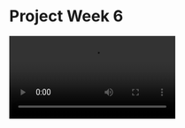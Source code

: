<h1>Project Week 6</h1>

<video src="https://github.com/atjohans/Project-Apricate/blob/gh-pages/assets/videos/base_gameplay.mp4" type="video/mp4">
  
<video src="https://github.com/atjohans/Project-Apricate/blob/gh-pages/assets/videos/look_items_kill_rat.mp4" type="video/mp4">
  
<video src="https://github.com/atjohans/Project-Apricate/blob/gh-pages/assets/videos/move_main_menu.mp4" type="video/mp4">
